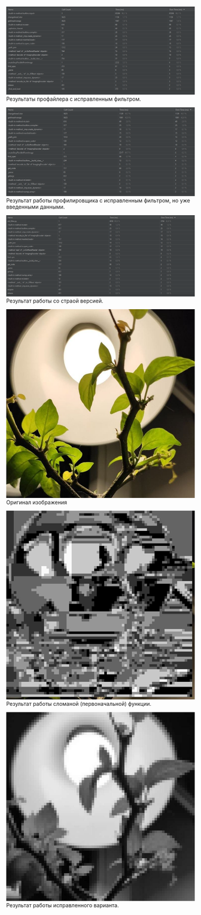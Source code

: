![img.png](img.png)
Результаты профайлера с исправленным фильтром.

![img_2.png](img_2.png)
Результат работы профилировщика с исправленным фильтром, но уже введенными данными.

![img_1.png](img_1.png)
Результат работы со страой версией.

![Оригинал](img2.jpg)
Оригинал изображения

![broken func](res_broken_func.jpg)
Результат работы сломаной (первоначальной) функции.


![repired func](res_repaired_func.jpg)
Результат работы исправленного варианта.